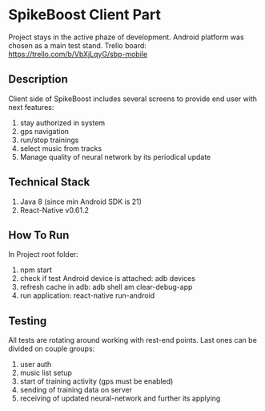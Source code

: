 # SpikeBoost Client Part

Project stays in the active phaze of development. Android platform was chosen as a main test stand.
Trello board: https://trello.com/b/VbXjLqyG/sbp-mobile

## Description
Client side of SpikeBoost includes several screens to provide end user with next features:
1) stay authorized in system
2) gps navigation 
3) run/stop trainings
4) select music from tracks
5) Manage quality of neural network by its periodical update

## Technical Stack
1) Java 8 (since min Android SDK is 21)
2) React-Native v0.61.2

## How To Run
In Project root folder:
1) npm start
2) check if test Android device is attached: adb devices
3) refresh cache in adb: adb shell am clear-debug-app
4) run application: react-native run-android

## Testing
All tests are rotating around working with rest-end points. Last ones can be divided on couple groups:
1) user auth
2) music list setup
3) start of training activity (gps must be enabled)
4) sending of training data on server
5) receiving of updated neural-network and further its applying

